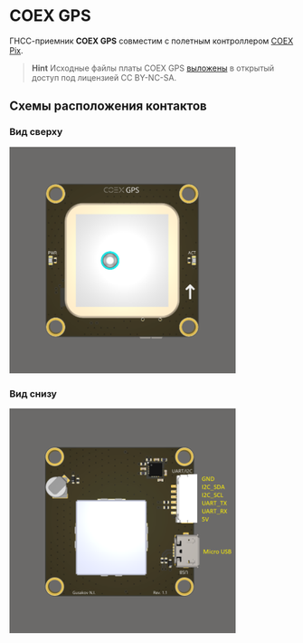 # COEX GPS

ГНСС-приемник **COEX GPS** совместим с полетным контроллером [COEX Pix](coex_pix.md).

> **Hint** Исходные файлы платы COEX GPS [выложены](https://github.com/CopterExpress/hardware/tree/master/COEX%20GPS) в открытый доступ под лицензией CC BY-NC-SA.

## Схемы расположения контактов

### Вид сверху

<img src="../assets/coex_gps/coex-gps-top.png" width=400 class=zoom>

### Вид снизу

<img src="../assets/coex_gps/coex-gps-bottom.png" width=400 class=zoom>
